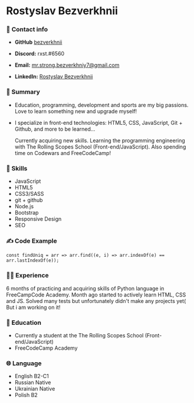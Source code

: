 # Rostyslav Bezverkhnii

### 📧 **Contact info**

- **GitHub** [bezverkhnii](https://github.com/bezverkhnii)

- **Discord:** rxst.#6560

- **Email:** <mr.strong.bezverkhniy7@gmail.com>

- **Linkedln:** [Rostyslav Bezverkhnii](https://www.linkedin.com/in/rostyslav-bezverkhnii-2b1519242/)

### 🤌 Summary

- Education, programming, development and sports are my big passions. Love to learn something new and upgrade myself!

- I specialize in front-end technologies:
  HTML5,
  CSS,
  JavaScript,
  Git + Github,
  and more to be learned...

  Currently acquiring new skills.
  Learning the programming engineering with The Rolling Scopes School (Front-end/JavaScript). Also spending time on Codewars and FreeCodeCamp!

### 🔧 Skills

- JavaScript
- HTML5
- CSS3/SASS
- git + github
- Node.js
- Bootstrap
- Responsive Design
- SEO

### ✍️ Code Example

```
const findUniq = arr => arr.find((e, i) => arr.indexOf(e) == arr.lastIndexOf(e));
```

### 👨‍💻 Experience

6 months of practicing and acquiring skills of Python language in FreeCampCode Academy. Month ago started to actively learn HTML, CSS and JS. 
Solved many tests but unfortunately didn't make any projects yet( But i am working on it!

### 🏫 Education

- Currently a student at the The Rolling Scopes School (Front-end/JavaScript)
- FreeCodeCamp Academy

### 🌐 Language

- English B2-C1
- Russian Native
- Ukrainian Native
- Polish B2
